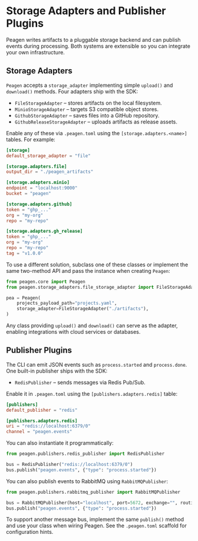 # Storage Adapters and Publisher Plugins

Peagen writes artifacts to a pluggable storage backend and can publish events during processing. Both systems are extensible so you can integrate your own infrastructure.

## Storage Adapters

`Peagen` accepts a `storage_adapter` implementing simple `upload()` and `download()` methods. Four adapters ship with the SDK:

- `FileStorageAdapter` – stores artifacts on the local filesystem.
- `MinioStorageAdapter` – targets S3 compatible object stores.
- `GithubStorageAdapter` – saves files into a GitHub repository.
- `GithubReleaseStorageAdapter` – uploads artifacts as release assets.

Enable any of these via `.peagen.toml` using the `[storage.adapters.<name>]`
tables. For example:

```toml
[storage]
default_storage_adapter = "file"

[storage.adapters.file]
output_dir = "./peagen_artifacts"

[storage.adapters.minio]
endpoint = "localhost:9000"
bucket = "peagen"

[storage.adapters.github]
token = "ghp_..."
org = "my-org"
repo = "my-repo"

[storage.adapters.gh_release]
token = "ghp_..."
org = "my-org"
repo = "my-repo"
tag = "v1.0.0"
```

To use a different solution, subclass one of these classes or implement the same two-method API and pass the instance when creating `Peagen`:

```python
from peagen.core import Peagen
from peagen.storage_adapters.file_storage_adapter import FileStorageAdapter

pea = Peagen(
    projects_payload_path="projects.yaml",
    storage_adapter=FileStorageAdapter("./artifacts"),
)
```

Any class providing `upload()` and `download()` can serve as the adapter, enabling integrations with cloud services or databases.

## Publisher Plugins

The CLI can emit JSON events such as `process.started` and `process.done`. One built-in publisher ships with the SDK:

- `RedisPublisher` – sends messages via Redis Pub/Sub.

Enable it in `.peagen.toml` using the `[publishers.adapters.redis]` table:

```toml
[publishers]
default_publisher = "redis"

[publishers.adapters.redis]
uri = "redis://localhost:6379/0"
channel = "peagen.events"
```

You can also instantiate it programmatically:

```python
from peagen.publishers.redis_publisher import RedisPublisher

bus = RedisPublisher("redis://localhost:6379/0")
bus.publish("peagen.events", {"type": "process.started"})
```

You can also publish events to RabbitMQ using `RabbitMQPublisher`:

```python
from peagen.publishers.rabbitmq_publisher import RabbitMQPublisher

bus = RabbitMQPublisher(host="localhost", port=5672, exchange="", routing_key="peagen.events")
bus.publish("peagen.events", {"type": "process.started"})
```

To support another message bus, implement the same `publish()` method and use your class when wiring Peagen. See the `.peagen.toml` scaffold for configuration hints.
